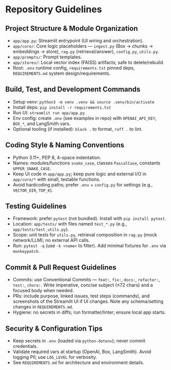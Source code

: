# Repository Guidelines

## Project Structure & Module Organization
- `app/app.py`: Streamlit entrypoint (UI wiring and orchestration).
- `app/core/`: Core logic placeholders — `ingest.py` (Box → chunks → embeddings → store), `rag.py` (retrieval/answer), `config.py`, `utils.py`.
- `app/prompts/`: Prompt templates.
- `app/stores/`: Local vector index (FAISS) artifacts; safe to delete/rebuild.
- Root: `.env` runtime config, `requirements.txt` pinned deps, `REQUIREMENTS.md` system design/requirements.

## Build, Test, and Development Commands
- Setup venv: `python3 -m venv .venv && source .venv/bin/activate`
- Install deps: `pip install -r requirements.txt`
- Run UI: `streamlit run app/app.py`
- Env config: create `.env` (see examples in repo) with `OPENAI_API_KEY`, `BOX_*`, and LangSmith vars.
- Optional tooling (if installed): `black .` to format, `ruff .` to lint.

## Coding Style & Naming Conventions
- Python 3.11+, PEP 8, 4-space indentation.
- Names: modules/functions `snake_case`, classes `PascalCase`, constants `UPPER_SNAKE_CASE`.
- Keep UI code in `app/app.py`; keep pure logic and external I/O in `app/core/*` with small, testable functions.
- Avoid hardcoding paths; prefer `.env` + `config.py` for settings (e.g., `VECTOR_DIR`, `TOP_K`).

## Testing Guidelines
- Framework: prefer `pytest` (not bundled). Install with `pip install pytest`.
- Location: `app/tests/` with files named `test_*.py` (e.g., `app/tests/test_utils.py`).
- Scope: unit tests for `utils.py`, retrieval composition in `rag.py` (mock network/LLM); no external API calls.
- Run: `pytest -q` (use `-k <name>` to filter). Add minimal fixtures for `.env` via `monkeypatch`.

## Commit & Pull Request Guidelines
- Commits: use Conventional Commits — `feat:`, `fix:`, `docs:`, `refactor:`, `test:`, `chore:`. Write imperative, concise subject (≤72 chars) and a focused body when needed.
- PRs: include purpose, linked issues, test steps (commands), and screenshots of the Streamlit UI if UI changes. Note any schema/setting changes in `REQUIREMENTS.md`.
- Hygiene: no secrets in diffs; run formatter/linter; ensure local app starts.

## Security & Configuration Tips
- Keep secrets in `.env` (loaded via `python-dotenv`); never commit credentials.
- Validate required vars at startup (OpenAI, Box, LangSmith). Avoid logging PII; use `LOG_LEVEL` for verbosity.
- See `REQUIREMENTS.md` for architecture and environment details.

